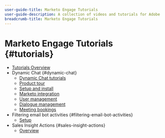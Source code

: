 ```yaml
---
user-guide-title: Marketo Engage Tutorials
user-guide-description: A collection of videos and tutorials for Adobe Marketo Engage.
breadcrumb-title: Marketo Engage Tutorials
---
```


# Marketo Engage Tutorials {#tutorials}

+ [Tutorials Overview](overview.md)
+ Dynamic Chat {#dynamic-chat}
  + [Dynamic Chat tutorials](dynamic-chat/dynamic-chat-overview.md)
  + [Product tour](dynamic-chat/product-tour.md)
  + [Setup and install](dynamic-chat/setup.md)
  + [Marketo integration](dynamic-chat/marketo-integration.md)
  + [User management](dynamic-chat/user-management.md)
  + [Dialogue management](dynamic-chat/dialogue-management.md)
  + [Meeting bookings](dynamic-chat/meeting-booking.md)
+ Filtering email bot activities {#filtering-email-bot-activities}
  + [Setup](filtering-email-bot-activities/setup.md)
+ Sales Insight Actions {#sales-insight-actions}
  + [Overview](sales-insight-actions/overview.md)
